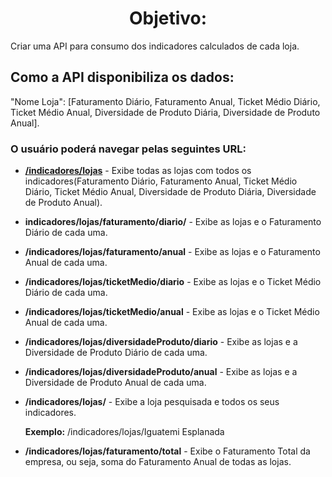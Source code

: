 <h1 style="text-align: center">Objetivo:</h1>

<p>Criar uma API para consumo dos indicadores calculados de cada loja.</p>

<h2>Como a API disponibiliza os dados:</h2> 
<p>"Nome Loja": [Faturamento Diário, Faturamento Anual, Ticket Médio Diário, Ticket Médio Anual, Diversidade de Produto Diária, Diversidade de Produto Anual].</p> 

<h3>O usuário poderá navegar pelas seguintes URL:</h3>

<ul>
  <li><p><b><u>/indicadores/lojas</u></b> - Exibe todas as lojas com todos os indicadores(Faturamento Diário, Faturamento Anual, Ticket Médio Diário, Ticket Médio Anual, Diversidade de Produto Diária, Diversidade de Produto Anual).</p></li>

  <li><p><b>indicadores/lojas/faturamento/diario/</b> - Exibe as lojas e o Faturamento Diário de cada uma.</p></li>

  <li><p><b>/indicadores/lojas/faturamento/anual</b> -  Exibe as lojas e o Faturamento Anual de cada uma.</p></li>

  <li><p><b>/indicadores/lojas/ticketMedio/diario</b> -  Exibe as lojas e o Ticket Médio Diário de cada uma.</p></li>

  <li><p><b>/indicadores/lojas/ticketMedio/anual</b> -  Exibe as lojas e o Ticket Médio Anual de cada uma.</p></li>

  <li><p><b>/indicadores/lojas/diversidadeProduto/diario</b> - Exibe as lojas e a Diversidade de Produto Diário de cada uma.</p></li>

  <li><p><b>/indicadores/lojas/diversidadeProduto/anual</b> - Exibe as lojas e a Diversidade de Produto Anual de cada uma.</p></li>

  <li><p><b>/indicadores/lojas/<Pesquisar Loja></b> -  Exibe a loja pesquisada e todos os seus indicadores.<p>
  <b>Exemplo:</b> /indicadores/lojas/Iguatemi Esplanada</p></li>


  <li><p><b>/indicadores/lojas/faturamento/total</b> - Exibe o Faturamento Total da empresa, ou seja, soma do Faturamento Anual de todas as lojas.</p></li
